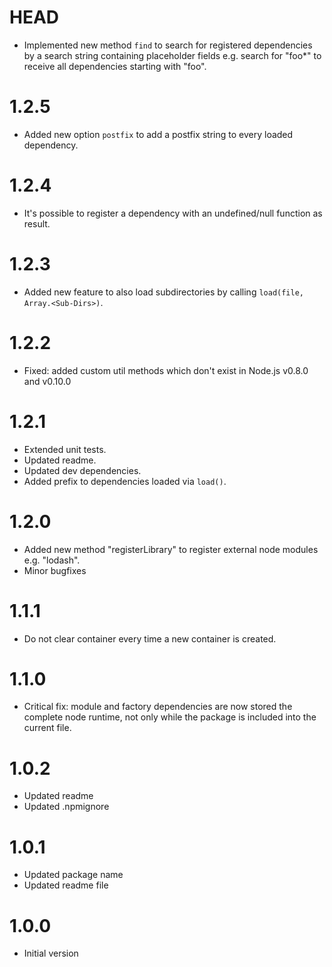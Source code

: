 # HEAD

- Implemented new method `find` to search for registered dependencies by a search string containing placeholder fields e.g. search for "foo*" to receive all dependencies starting with "foo".

# 1.2.5

- Added new option `postfix` to add a postfix string to every loaded dependency.

# 1.2.4

- It's possible to register a dependency with an undefined/null function as result.

# 1.2.3

- Added new feature to also load subdirectories by calling `load(file, Array.<Sub-Dirs>)`.

# 1.2.2

- Fixed: added custom util methods which don't exist in Node.js v0.8.0 and v0.10.0

# 1.2.1

- Extended unit tests.
- Updated readme.
- Updated dev dependencies.
- Added prefix to dependencies loaded via `load()`.

# 1.2.0

- Added new method "registerLibrary" to register external node modules e.g. "lodash".
- Minor bugfixes

# 1.1.1

- Do not clear container every time a new container is created.

# 1.1.0

- Critical fix: module and factory dependencies are now stored the complete node runtime, not only while the package is included into the current file.

# 1.0.2

- Updated readme
- Updated .npmignore

# 1.0.1

- Updated package name
- Updated readme file

# 1.0.0

- Initial version
